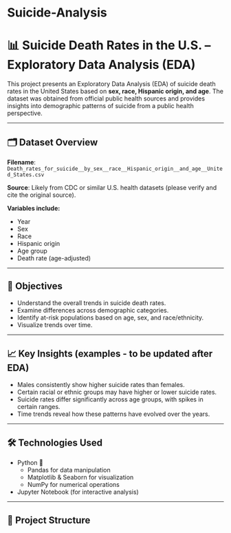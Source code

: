 # Suicide-Analysis
# 📊 Suicide Death Rates in the U.S. – Exploratory Data Analysis (EDA)

This project presents an Exploratory Data Analysis (EDA) of suicide death rates in the United States based on **sex, race, Hispanic origin, and age**. The dataset was obtained from official public health sources and provides insights into demographic patterns of suicide from a public health perspective.

---

## 🗂 Dataset Overview

**Filename**: `Death_rates_for_suicide__by_sex__race__Hispanic_origin__and_age__United_States.csv`

**Source**: Likely from CDC or similar U.S. health datasets (please verify and cite the original source).

**Variables include:**
- Year
- Sex
- Race
- Hispanic origin
- Age group
- Death rate (age-adjusted)

---

## 📌 Objectives

- Understand the overall trends in suicide death rates.
- Examine differences across demographic categories.
- Identify at-risk populations based on age, sex, and race/ethnicity.
- Visualize trends over time.

---

## 📈 Key Insights (examples - to be updated after EDA)

- Males consistently show higher suicide rates than females.
- Certain racial or ethnic groups may have higher or lower suicide rates.
- Suicide rates differ significantly across age groups, with spikes in certain ranges.
- Time trends reveal how these patterns have evolved over the years.

---

## 🛠️ Technologies Used

- Python 🐍
  - Pandas for data manipulation
  - Matplotlib & Seaborn for visualization
  - NumPy for numerical operations
- Jupyter Notebook (for interactive analysis)

---

## 📁 Project Structure

